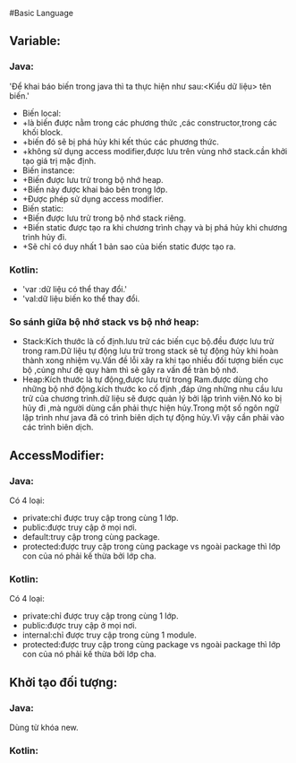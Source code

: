 #Basic Language
## Variable:
### Java:
'Để khai báo biến trong java thì ta thực hiện như sau:<Kiểu dữ liệu> tên biến.'
- Biến local:
-  +là biến được nằm trong các phương thức ,các constructor,trong các khối block.
-  +biến đó sẽ bị phá hủy khi kết thúc các phương thức.
-  +không sử dụng access modifier,được lưu trên vùng nhớ stack.cần khởi tạo giá trị mặc định.
- Biến instance:
-  +Biến được lưu trử trong bộ nhớ heap.
-  +Biến này được khai báo bên trong lớp.
-  +Được phép sử dụng access modifier.
- Biến static:
-  +Biến được lưu trử trong bộ nhớ stack riêng.
-  +Biến static được tạo ra khi chương trình chạy và bị phá hủy khi chương trình hủy đi.
-  +Sẽ chỉ có duy nhất 1 bản sao của biến static được tạo ra.
### Kotlin:
- 'var :dữ liệu có thể thay đổi.'
- 'val:dữ liệu biến ko thể thay đổi.
### So sánh giữa bộ nhớ stack vs bộ nhớ heap:
- Stack:Kích thước là cố định.lưu trử các biến cục bộ.đều 
được lưu trử trong ram.Dữ liệu tự động lưu trử trong stack
sẽ tự động hủy khi hoàn thành xong nhiệm vụ.Vấn đề lỗi xãy ra khi tạo nhiều đối tượng biến cục bộ ,củng như đệ quy hàm thì sẽ gây ra vấn đề tràn bộ nhớ.
- Heap:Kích thước là tự động,được lưu trử trong Ram.được 
dùng cho những bộ nhớ động.kích thước ko cố định ,đáp 
ứng những nhu cầu lưu trử của chương trình.dữ liệu sẽ được quản lý bởi lập trình viên.Nó ko bị hủy đi ,mà người dùng cần phải thực hiện hủy.Trong một số ngôn ngữ lập 
trình như java đã có trình biên dịch tự động hủy.Vì vậy cần phải vào các trình biên dịch.
## AccessModifier:
### Java:
Có 4 loại:
- private:chỉ được truy cập trong cùng 1 lớp.
- public:được truy cập ở mọi nơi.
- default:truy cập trong cùng package.
- protected:được truy cập trong cùng package vs ngoài package thì lớp con của nó phải kế thừa bởi lớp cha.
### Kotlin:
Có 4 loại:
- private:chỉ được truy cập trong cùng 1 lớp.
- public:được truy cập ở mọi nơi.
- internal:chỉ được truy cập trong cùng 1 module.
- protected:được truy cập trong cùng package vs ngoài package thì lớp con của nó phải kế thừa bởi lớp cha.
## Khởi tạo đối tượng:
### Java:
Dùng từ khóa new.
### Kotlin:
